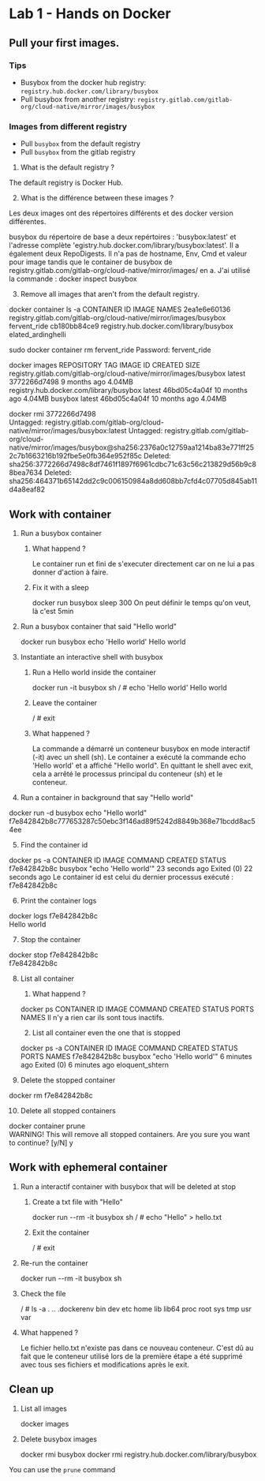 # Lab 1 - Hands on Docker

## Pull your first images.

### Tips

- Busybox from the docker hub registry: `registry.hub.docker.com/library/busybox`
- Pull busybox from another registry: `registry.gitlab.com/gitlab-org/cloud-native/mirror/images/busybox`

### Images from different registry

- Pull `busybox` from the default registry
- Pull `busybox` from the gitlab registry

1. What is the default registry ?

The default registry is Docker Hub.

2. What is the différence between these images ?

Les deux images ont des répertoires différents et des docker version différentes.

busybox du répertoire de base a deux repértoires : 'busybox:latest' et l'adresse complète 'egistry.hub.docker.com/library/busybox:latest'. 
Il a également deux RepoDigests. 
Il n'a pas de hostname, Env, Cmd et valeur pour image tandis que le container de busybox de registry.gitlab.com/gitlab-org/cloud-native/mirror/images/ en a. 
J'ai utilisé la commande : docker inspect busybox

3. Remove all images that aren't from the default registry.

docker container ls -a
CONTAINER ID   IMAGE                                                                           NAMES
2ea1e6e60136   registry.gitlab.com/gitlab-org/cloud-native/mirror/images/busybox              fervent_ride
cb180bb84ce9   registry.hub.docker.com/library/busybox                                        elated_ardinghelli

sudo docker container rm fervent_ride
Password:
fervent_ride

docker images
REPOSITORY                                                          TAG                    IMAGE ID       CREATED         SIZE
registry.gitlab.com/gitlab-org/cloud-native/mirror/images/busybox   latest                 3772266d7498   9 months ago    4.04MB
registry.hub.docker.com/library/busybox                             latest                 46bd05c4a04f   10 months ago   4.04MB
busybox                                                             latest                 46bd05c4a04f   10 months ago   4.04MB

docker rmi 3772266d7498                                                     
Untagged: registry.gitlab.com/gitlab-org/cloud-native/mirror/images/busybox:latest
Untagged: registry.gitlab.com/gitlab-org/cloud-native/mirror/images/busybox@sha256:2376a0c12759aa1214ba83e771ff252c7b1663216b192fbe5e0fb364e952f85c
Deleted: sha256:3772266d7498c8df7461f1897f6961cdbc71c63c56c213829d56b9c88bea7634
Deleted: sha256:464371b65142dd2c9c006150984a8dd608bb7cfd4c07705d845ab11d4a8eaf82

## Work with container

1. Run a busybox container
   1. What happend ?
      
      Le container run et fini de s'executer directement car on ne lui a pas donner d'action à faire. 
   2. Fix it with a sleep
      
      docker run busybox sleep 300
      On peut définir le temps qu'on veut, là c'est 5min

2. Run a busybox container that said "Hello world"
   
   docker run busybox echo 'Hello world'
   Hello world

3. Instantiate an interactive shell with busybox
   
   1. Run a Hello world inside the container
      
      docker run -it busybox sh
      / # echo 'Hello world'
      Hello world
   2. Leave the container
   
      / # exit
   3. What happened ?
      
      La commande a démarré un conteneur busybox en mode interactif (-it) avec un shell (sh). 
      Le container a exécuté la commande  echo 'Hello world' et a affiché "Hello world".
      En quittant le shell avec exit, cela a arrêté le processus principal du conteneur (sh) et le conteneur.
      
4. Run a container in background that say "Hello world"
   
docker run -d busybox echo "Hello world"
f7e842842b8c777653287c50ebc3f146ad89f5242d8849b368e71bcdd8ac54ee

5. Find the container id
   
docker ps -a
CONTAINER ID   IMAGE                                     COMMAND                CREATED          STATUS                        
f7e842842b8c   busybox                                   "echo 'Hello world'"   23 seconds ago   Exited (0) 22 seconds ago
Le container id est celui du dernier processus exécuté : f7e842842b8c

6. Print the container logs
   
docker logs f7e842842b8c  
Hello world

7. Stop the container
   
docker stop f7e842842b8c  
f7e842842b8c

8. List all container
   
   1. What happend ?
      
   docker ps
   CONTAINER ID   IMAGE     COMMAND   CREATED   STATUS    PORTS     NAMES
   Il n'y a rien car ils sont tous inactifs. 

   2. List all container even the one that is stopped
      
   docker ps -a
   CONTAINER ID   IMAGE          COMMAND                CREATED          STATUS                        PORTS     NAMES
   f7e842842b8c   busybox        "echo 'Hello world'"   6 minutes ago    Exited (0) 6 minutes ago                eloquent_shtern

9. Delete the stopped container
    
docker rm f7e842842b8c

10. Delete all stopped containers
    
docker container prune          
WARNING! This will remove all stopped containers.
Are you sure you want to continue? [y/N] y


## Work with ephemeral container

1. Run a interactif container with busybox that will be deleted at stop
   1. Create a txt file with "Hello"
      
      docker run --rm -it busybox sh
      / # echo "Hello" > hello.txt
   2. Exit the container
      
      / # exit
2. Re-run the container
   
   docker run --rm -it busybox sh
3. Check the file
   
   / # ls -a
   .           ..          .dockerenv  bin         dev         etc         home        lib         lib64       proc        root        sys         tmp         usr         var
4. What happened ?
   
   Le fichier hello.txt n'existe pas dans ce nouveau conteneur. 
   C'est dû au fait que le conteneur utilisé lors de la première étape a été supprimé avec tous ses fichiers et modifications après le exit. 

## Clean up

1. List all images
   
   docker images
2. Delete busybox images
   
   docker rmi busybox
   docker rmi registry.hub.docker.com/library/busybox

You can use the `prune` command
